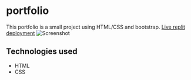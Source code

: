 # portfolio
This portfolio is a small project using HTML/CSS and bootstrap.
[Live replit deployment](https://Logan-ringoportfolio-1-.loganringo.repl.co)
![Screenshot](https://user-images.githubusercontent.com/113215548/197061094-deeff227-5161-4093-928b-03bc871f2c34.PNG)


## Technologies used
* HTML
* CSS

